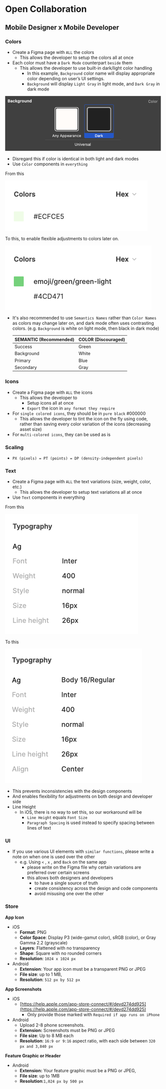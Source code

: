 # Open Collaboration

## Mobile Designer x Mobile Developer

### Colors

* Create a Figma page with `ALL` the colors
  * This allows the developer to setup the colors all at once
* Each color must have a `Dark Mode` counterpart `beside` them
  * This allows the developer to use built-in dark/light color handling
    * In this example, `Background` color name will display appropriate color depending on user’s UI settings.
    * `Background` will display `Light Gray` in light mode, and `Dark Gray` in dark mode

![](../.gitbook/assets/mobile-ux-background-color.png)

* Disregard this if color is identical in both light and dark modes
* Use `Color` components in `everything`

From this

![](../.gitbook/assets/mobile-ux-background-disregard-color.png)

To this, to enable flexible adjustments to colors later on.

![](../.gitbook/assets/mobile-ux-enable-color.png)

*   It's also recommended to use `Semantics Names` rather than `Color Names` as colors may change later on, and dark mode often uses contrasting colors. (e.g. `Background` is white on light mode, then black in dark mode)

    | SEMANTIC (Recommended) | COLOR (Discouraged) |
    | ---------------------- | ------------------- |
    | Success                | Green               |
    | Background             | White               |
    | Primary                | Blue                |
    | Secondary              | Gray                |

### Icons

* Create a Figma page with `ALL` the icons
  * This allows the developer to
    * Setup icons all at once
    * `Export` the icon in `any format they require`
* For `single colored icons`, they should be in `pure black` #000000
  * This allows the developer to tint the icon on the fly using code, rather than saving every color variation of the icons (decreasing asset size)
* For `multi-colored icons`, they can be used as is

### Scaling

* `PX (pixels) = PT (points) = DP (density-independent pixels)`

### Text

* Create a Figma page with `ALL` the text variations (size, weight, color, etc.)
  * This allows the developer to setup text variations all at once
* Use `Text` components in everything

From this

![](../.gitbook/assets/mobile-ux-base-typography.png)

To this

![](../.gitbook/assets/mobile-ux-tranformed-typography.png)

* This prevents inconsistencies with the design components
* And enables flexibility for adjustments on both design and developer side
* Line Height
  * In iOS, there is no way to set this, so our workaround will be
    * `Line Height` equals `Font Size`
    * `Paragraph Spacing` is used instead to specify spacing between lines of text

### UI

* If you use various UI elements with `similar functions`, please write a note on when one is used over the other
  * e.g. Using `<` , `x` , and `Back` on the same app
    * please write on the Figma file why certain variations are preferred over certain screens
    * this allows both designers and developers
      * to have a single source of truth
      * create consistency across the design and code components
      * avoid misusing one over the other

### Store

**App Icon**

* iOS
  * **Format**: PNG
  * **Color Space**: Display P3 (wide-gamut color), sRGB (color), or Gray Gamma 2.2 (grayscale)
  * **Layers**: Flattened with no transparency
  * **Shape**: Square with no rounded corners
  * **Resolution**: `1024 x 1024 px`
* Android
  * **Extension**: Your app icon must be a transparent PNG or JPEG
  * **File size**: up to 1 MB,
  * **Resolution**: `512 px by 512 px`

**App Screenshots**

* iOS
  * [https://help.apple.com/app-store-connect/#/devd274dd925](https://help.apple.com/app-store-connect/#/devd274dd925)
    * Only provide those marked with `Required if app runs on iPhone`
* Android
  * Upload 2-8 phone screenshots.
  * **Extension:** Screenshots must be PNG or JPEG
  * **File size**: Up to 8 MB each
  * **Resolution**: `16:9 or 9:16` aspect ratio, with each side between `320 px and 3,840 px`

**Feature Graphic or Header**

* Android
  * **Extension:** Your feature graphic must be a PNG or JPEG,
  * **File size**: up to 1MB
  * **Resolution**:`1,024 px by 500 px`
